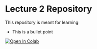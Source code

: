 # Lecture 2 Repository
This repository is meant for learning
- This is a bullet point

[![Open In Colab](https://colab.research.google.com/assets/colab-badge.svg)](https://colab.research.google.com/github/superpi2/Pi_CS_Lab/blob/master/firstproject%20(1).ipynb)
